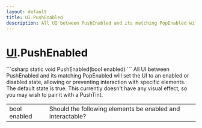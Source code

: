 ```yaml
---
layout: default
title: UI.PushEnabled
description: All UI between PushEnabled and its matching PopEnabled will set the UI to an enabled or disabled state, allowing or preventing interaction with specific elements. The default state is true. This currently doesn't have any visual effect, so you may wish to pair it with a PushTint.
---
```

# [UI]({{site.url}}/Pages/Reference/UI.html).PushEnabled

<div class='signature' markdown='1'>
```csharp
static void PushEnabled(bool enabled)
```
All UI between PushEnabled and its matching PopEnabled
will set the UI to an enabled or disabled state, allowing or
preventing interaction with specific elements. The default state is
true. This currently doesn't have any visual effect, so you may
wish to pair it with a PushTint.
</div>

|  |  |
|--|--|
|bool enabled|Should the following elements be enabled and             interactable?|




